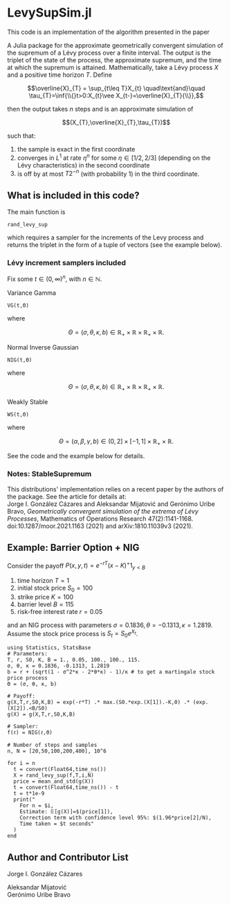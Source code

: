 # LevySupSim.jl
This code is an implementation of the algorithm presented in the paper

A Julia package for the approximate geometrically convergent simulation of
the supremum of a Lévy process over a finite interval. 
The output is the triplet of the state of the process, 
the approximate supremum, and the time at which the supremum is attained.
Mathematically, take a Lévy process $X$ and a positive time horizon $T$. 
Define 

$$\overline{X}_{T} = \sup_{t\leq T}X_{t}
\quad\text{and}\quad
\tau_{T}=\inf{\\{}t>0:X_{t}\vee X_{t-}=\overline{X}_{T}{\\}},$$

then the output takes $n$ 
steps and is an approximate simulation of 

$$(X_{T},\overline{X}_{T},\tau_{T})$$

such that:
1. the sample is exact in the first coordinate
2. converges in $L^1$
at rate 
$\eta^n$
for some $\eta\in[1/2,2/3]$
(depending on the Lévy characteristics) in the second coordinate
3. is off by at most 
$T2^{-n}$ (with probability 1) in the third coordinate.

## What is included in this code?
The main function is

    rand_levy_sup

which requires a sampler for the increments of the Levy process 
and returns the triplet in the form of a tuple of vectors (see the example below).
### Lévy increment samplers included
Fix some $t\in(0,\infty)^n$,
with $n\in\mathbb{N}$.

Variance Gamma

    VG(t,Θ)
where 

$$\Theta=(\sigma,\theta,\kappa,b)\in\mathbb{R}_{+}\times\mathbb{R}\times\mathbb{R}_{+}\times\mathbb{R}.$$
    
Normal Inverse Gaussian

    NIG(t,Θ)
where 

$$\Theta=(\sigma,\theta,\kappa,b)\in\mathbb{R}_{+}\times\mathbb{R}\times\mathbb{R}_{+}\times\mathbb{R}.$$

Weakly Stable

    WS(t,Θ)
where 

$$\Theta=(\alpha,\beta,\gamma,b)\in(0,2]\times[-1,1]\times\mathbb{R}_{+}\times\mathbb{R}.$$

See the code and the example below for details.

### Notes: StableSupremum
This distributions' implementation relies on a recent paper by the authors of the package. See the article for details at:  
Jorge I. González Cázares and Aleksandar Mijatović and Gerónimo Uribe Bravo, *Geometrically convergent simulation of the extrema of Lévy Processes*, Mathematics of Operations Research 47(2):1141-1168. doi:10.1287/moor.2021.1163 (2021) and arXiv:1810.11039v3 (2021).

## Example: Barrier Option + NIG
Consider the payoff 
$P(x,y,t)=e^{-rT} (x-K)^+ 1_{y < B}$

1. time horizon $T = 1$
2. initial stock price $S_0 = 100$
3. strike price $K = 100$
4. barrier level $B = 115$
5. risk-free interest rate $r = 0.05$

and an NIG process with parameters $\sigma = 0.1836, \theta = -0.1313, \kappa = 1.2819$.
Assume the stock price process is $S_t=S_0 e^{X_t}$.

    using Statistics, StatsBase
    # Parameters:
    T, r, S0, K, B = 1., 0.05, 100., 100., 115.
    σ, θ, κ = 0.1836, -0.1313, 1.2819
    b = r + (sqrt(1 - σ^2*κ - 2*θ*κ) - 1)/κ # to get a martingale stock price process
    Θ = (σ, θ, κ, b)

    # Payoff:
    g(X,T,r,S0,K,B) = exp(-r*T) .* max.(S0.*exp.(X[1]).-K,0) .* (exp.(X[2]).<B/S0)
    g(X) = g(X,T,r,S0,K,B)

    # Sampler:
    f(ℓ) = NIG(ℓ,Θ)

    # Number of steps and samples
    n, N = [20,50,100,200,400], 10^6
    
    for i = n
      t = convert(Float64,time_ns())
      X = rand_levy_sup(f,T,i,N)
      price = mean_and_std(g(X))
      t = convert(Float64,time_ns()) - t
      t = t*1e-9
      print("
        For n = $i,
        Estimate: 𝔼[g(X)]=$(price[1]),
        Correction term with confidence level 95%: $(1.96*price[2]/N),
        Time taken = $t seconds"
      )
    end
        

## Author and Contributor List
Jorge I. González Cázares

Aleksandar Mijatović  
Gerónimo Uribe Bravo
